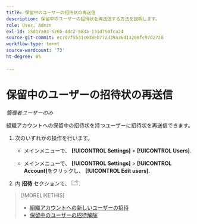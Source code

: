 ```yaml
---
title: 保留中のユーザーの招待状の再送信
description: 保留中のユーザーの招待状を再送信する方法を説明します。
role: User, Admin
exl-id: 15d17a03-526b-4dc2-883a-131d750fca24
source-git-commit: ec7d7f5531c038eb772339a36d13208fc97d2728
workflow-type: tm+mt
source-wordcount: '73'
ht-degree: 0%

---
```


# 保留中のユーザーの招待状の再送信

*管理者ユーザーのみ*

組織アカウントへの保留中の招待状を持つユーザーに招待状を再送信できます。

1. 次のいずれかの操作を行います。

   * メインメニューで、 **[!UICONTROL Settings]** > **[!UICONTROL Users]**.

   * メインメニューで、 **[!UICONTROL Settings]** > **[!UICONTROL Account]**&#x200B;をクリックし、 **[!UICONTROL Edit users]**.

1. 内 **招待** セクションで、 ![再送信](/help/dsp/assets/resend.png).

>[!MORELIKETHIS]
>
>* [組織アカウントへの新しいユーザーの招待](user-invite.md)
>* [保留中のユーザーの招待解除](user-uninvite.md)

<!-- >* [Edit User Permissions or Delete a User](user-edit.md) -->
